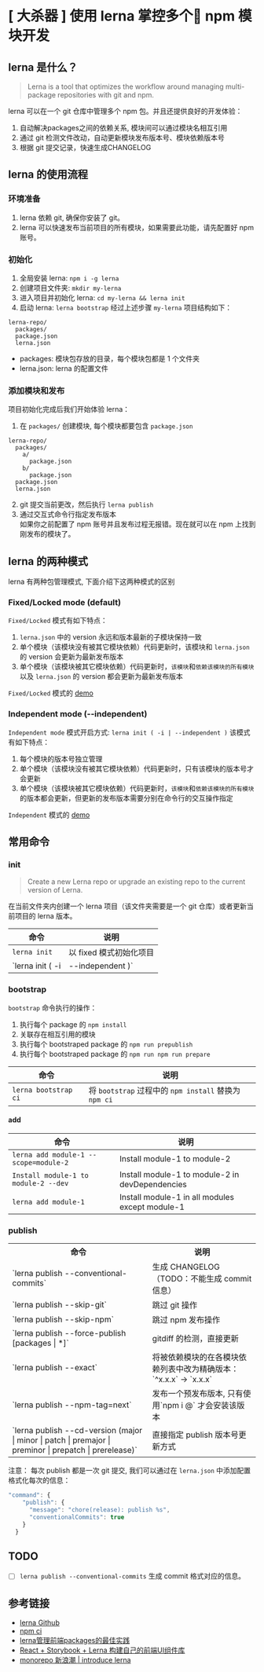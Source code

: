 # [ 大杀器 ] 使用 lerna 掌控多个 npm 模块开发 

## lerna 是什么？
> Lerna is a tool that optimizes the workflow around managing multi-package repositories with git and npm.

lerna 可以在一个 git 仓库中管理多个 npm 包。并且还提供良好的开发体验：
1. 自动解决packages之间的依赖关系, 模块间可以通过模块名相互引用
2. 通过 git 检测文件改动，自动更新模块发布版本号、模块依赖版本号
3. 根据 git 提交记录，快速生成CHANGELOG

## lerna 的使用流程
### 环境准备
1. lerna 依赖 git, 确保你安装了 git。
2. lerna 可以快速发布当前项目的所有模块，如果需要此功能，请先配置好 npm 账号。

### 初始化
1. 全局安装 lerna: `npm i -g lerna` 
2. 创建项目文件夹: `mkdir my-lerna`
3. 进入项目并初始化 lerna: `cd my-lerna && lerna init`
4. 启动 lerna: `lerna bootstrap`
经过上述步骤 `my-lerna` 项目结构如下：
```
lerna-repo/
  packages/
  package.json
  lerna.json
```
- packages: 模块包存放的目录，每个模块包都是 1 个文件夹
- lerna.json: lerna 的配置文件

### 添加模块和发布
项目初始化完成后我们开始体验 lerna：
1. 在 `packages/` 创建模块, 每个模块都要包含 `package.json`
  ```
  lerna-repo/
    packages/
      a/
        package.json
      b/
        package.json
    package.json
    lerna.json
  ```
2. git 提交当前更改，然后执行 `lerna publish`   
3. 通过交互式命令行指定发布版本   
  如果你之前配置了 npm 账号并且发布过程无报错。现在就可以在 npm 上找到刚发布的模块了。


## lerna 的两种模式
lerna 有两种包管理模式, 下面介绍下这两种模式的区别
### Fixed/Locked mode (default)
`Fixed/Locked` 模式有如下特点：
1. `lerna.json` 中的 version 永远和版本最新的子模块保持一致
2. 单个模块（该模块没有被其它模块依赖）代码更新时，该模块和 `lerna.json` 的 version 会更新为最新发布版本
3. 单个模块（该模块被其它模块依赖）代码更新时，`该模块`和`依赖该模块的所有模块`以及 `lerna.json` 的 version 都会更新为最新发布版本   

`Fixed/Locked` 模式的 [demo](https://github.com/soluteli/learn-lerna_fixed)


### Independent mode (--independent)
`Independent mode` 模式开启方式: `lerna init ( -i | --independent )`
该模式有如下特点：
1. 每个模块的版本号独立管理
2. 单个模块（该模块没有被其它模块依赖）代码更新时，只有该模块的版本号才会更新
3. 单个模块（该模块被其它模块依赖）代码更新时，`该模块`和`依赖该模块的所有模块`的版本都会更新，但更新的发布版本需要分别在命令行的交互操作指定   

`Independent` 模式的 [demo](https://github.com/soluteli/learn-lerna_independent)

## 常用命令
### init
> Create a new Lerna repo or upgrade an existing repo to the current version of Lerna.   

在当前文件夹内创建一个 lerna 项目（该文件夹需要是一个 git 仓库）或者更新当前项目的 lerna 版本。

| 命令 | 说明 |
| --- | --- |
| `lerna init` | 以 fixed 模式初始化项目 |
| `lerna init ( -i | --independent )` | 以 independent 模式初始化项目 |

### bootstrap
`bootstrap` 命令执行的操作：
1. 执行每个 package 的 `npm install`
2. 关联存在相互引用的模块
3. 执行每个 bootstraped package 的 `npm run prepublish`
4. 执行每个 bootstraped package 的 `npm run npm run prepare`

| 命令 | 说明 |
| --- | --- |
| `lerna bootstrap ci` | 将 `bootstrap` 过程中的 `npm install` 替换为 `npm ci` |

#### add
| 命令 | 说明 |
| --- | --- |
| `lerna add module-1 --scope=module-2` | Install module-1 to module-2 |
| `Install module-1 to module-2 --dev` | Install module-1 to module-2 in devDependencies |
| `lerna add module-1` | Install module-1 in all modules except module-1 |

### publish
<table>
<tr>
<th>命令</th>
<th>说明</th>
</tr>
<tr>
<td>`lerna publish --conventional-commits`</td>
<td>生成 CHANGELOG（TODO：不能生成 commit 信息）</td>
</tr>
<tr>
<td>`lerna publish --skip-git`</td>
<td>跳过 git 操作</td>
</tr>
<tr>
<td>`lerna publish --skip-npm`</td>
<td>跳过 npm 发布操作</td>
</tr>
<tr>
<td>`lerna publish --force-publish [packages | *]`</td>
<td>gitdiff 的检测，直接更新</td>
</tr>
<tr>
<td>`lerna publish --exact`</td>
<td>将被依赖模块的在各模块依赖列表中改为精确版本：`^x.x.x` -> `x.x.x`</td>
</tr>
<tr>
<td>`lerna publish --npm-tag=next`</td>
<td>发布一个预发布版本, 只有使用`npm i <package>@<tag>` 才会安装该版本</td>
</tr>
<tr>
<td>`lerna publish --cd-version (major | minor | patch | premajor | preminor | prepatch | prerelease)`</td>
<td>直接指定 publish 版本号更新方式</td>
</tr>
</table>


注意：
每次 publish 都是一次 git 提交, 我们可以通过在 `lerna.json` 中添加配置格式化每次的信息：
```js
"command": {
    "publish": {
      "message": "chore(release): publish %s",
      "conventionalCommits": true
    }
  }
```


## TODO
- [ ] `lerna publish --conventional-commits` 生成 commit 格式对应的信息。

## 参考链接
- [lerna Github](https://github.com/lerna)
- [npm ci](https://docs.npmjs.com/cli/ci)
- [lerna管理前端packages的最佳实践](https://juejin.im/post/5a989fb451882555731b88c2#heading-4)
- [React + Storybook + Lerna 构建自己的前端UI组件库](https://juejin.im/post/5a8a905c6fb9a06350151e4c)
- [monorepo 新浪潮 | introduce lerna](https://github.com/pigcan/blog/issues/3)
